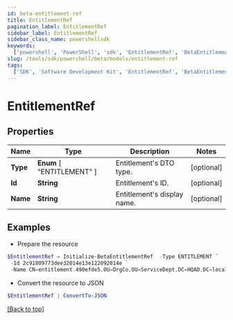 ```yaml
---
id: beta-entitlement-ref
title: EntitlementRef
pagination_label: EntitlementRef
sidebar_label: EntitlementRef
sidebar_class_name: powershellsdk
keywords:
  ['powershell', 'PowerShell', 'sdk', 'EntitlementRef', 'BetaEntitlementRef']
slug: /tools/sdk/powershell/beta/models/entitlement-ref
tags:
  ['SDK', 'Software Development Kit', 'EntitlementRef', 'BetaEntitlementRef']
---
```


# EntitlementRef

## Properties

| Name | Type | Description | Notes |
| --- | --- | --- | --- |
| **Type** | **Enum** [ "ENTITLEMENT" ] | Entitlement's DTO type. | [optional] |
| **Id** | **String** | Entitlement's ID. | [optional] |
| **Name** | **String** | Entitlement's display name. | [optional] |

## Examples

- Prepare the resource

```powershell
$EntitlementRef = Initialize-BetaEntitlementRef  -Type ENTITLEMENT `
 -Id 2c91809773dee32014e13e122092014e `
 -Name CN=entitlement.490efde5,OU=OrgCo,OU=ServiceDept,DC=HQAD,DC=local
```

- Convert the resource to JSON

```powershell
$EntitlementRef | ConvertTo-JSON
```

[[Back to top]](#)
